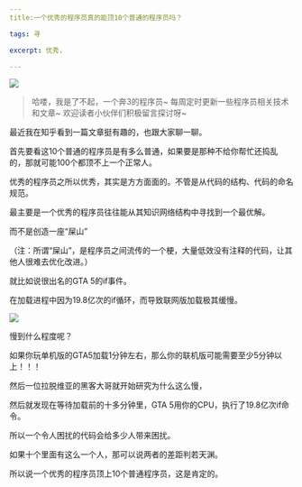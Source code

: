 ```yaml
---
title:一个优秀的程序员真的能顶10个普通的程序员吗？

tags: 寻

excerpt: 优秀，

---
```



![](https://files.mdnice.com/user/26505/08b6e241-141a-4862-af73-4c87438d4766.png)

> 哈喽，我是了不起，一个奔3的程序员~
>每周定时更新一些程序员相关技术和文章~ 
>欢迎读者小伙伴们积极留言探讨呀~

最近我在知乎看到一篇文章挺有趣的，也跟大家聊一聊。

首先要看这10个普通的程序员是有多么普通，如果要是那种不给你帮忙还捣乱的，那就可能100个都顶不上一个正常人。

优秀的程序员之所以优秀，其实是方方面面的。不管是从代码的结构、代码的命名规范。

最主要是一个优秀的程序员往往能从其知识网络结构中寻找到一个最优解。

而不是创造一座“屎山”

（注：所谓“屎山”，是程序员之间流传的一个梗，大量低效没有注释的代码，让其他人很难去优化改进。）

就比如说很出名的GTA 5的if事件。

在加载进程中因为19.8亿次的if循环，而导致联网版加载极其缓慢。

![](https://files.mdnice.com/user/26505/6d430c94-f8ab-4167-84cd-b8e5eae405a5.png)

慢到什么程度呢？

如果你玩单机版的GTA5加载1分钟左右，那么你的联机版可能需要至少5分钟以上！！！

然后一位拉脱维亚的黑客大哥就开始研究为什么这么慢，

然后就发现在等待加载前的十多分钟里，GTA 5用你的CPU，执行了19.8亿次if命令。

所以一个令人困扰的代码会给多少人带来困扰。

如果十个里面有这么一个人，那可以说两者的差距判若天渊。

所以说一个优秀的程序员顶上10个普通程序员，这是肯定的。








